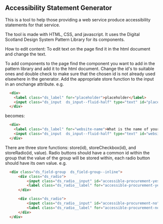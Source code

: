 ## Accessibility Statement Generator

This is a tool to help those providing a web service produce accessibility statements for that service.

The tool is made with HTML, CSS, and javascript. It uses the Digital Scotland Design System Pattern 
Library for its components.

How to edit content: To edit text on the page find it in the html document and change the text. 

To add components to the page find the component you want to add in the pattern library and add it to the html document. Change the id's to suitable ones and double check to make sure that the chosen id is not already used elsewhere in the generator. Add the appropriate store function to the input in an onchange attribute. e.g. 

```html
  <div>
    <label class="ds_label" for="placeholder">placeholder</label>
    <input class="ds_input  ds_input--fluid-half" type="text" id="placeholder"/>
  </div>
```

becomes:

```html
  <div>
    <label class="ds_label" for="website-name">What is the name of your website?</label>
    <input class="ds_input  ds_input--fluid-half" type="text" id="website-name" onchange="store('website-name');"/>
  </div>
```

There are three store functions: store(id), storeCheckbox(id), and storeRadio(id, value). Radio buttons should have a common id within the group that the value of the group will be stored within, each radio button should have its own value. e.g.

```html
  <div class="ds_field-group  ds_field-group--inline">
      <div class="ds_radio">
          <input class="ds_radio__input" id="accessible-procurement-yes" name="accessible-procurement-query" type="radio" value="yes" onchange="storeRadio('accessible-procurement-query', 'yes');"/>
          <label class="ds_radio__label" for="accessible-procurement-yes">Yes</label>
      </div>

      <div class="ds_radio">
          <input class="ds_radio__input" id="accessible-procurement-no" name="accessible-procurement-query" type="radio" value="no" onchange="storeRadio('accessible-procurement-query', 'no');"/>
          <label class="ds_radio__label" for="accessible-procurement-no">No</label>
      </div>
  </div>
```